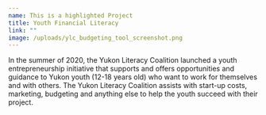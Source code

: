 ```yaml
---
name: This is a highlighted Project
title: Youth Financial Literacy
link: ""
image: /uploads/ylc_budgeting_tool_screenshot.png
---
```

In the summer of 2020, the Yukon Literacy Coalition launched a youth entrepreneurship initiative that supports and offers opportunities and guidance to Yukon youth (12-18 years old) who want to work for themselves and with others. The Yukon Literacy Coalition assists with start-up costs, marketing, budgeting and anything else to help the youth succeed with their project.